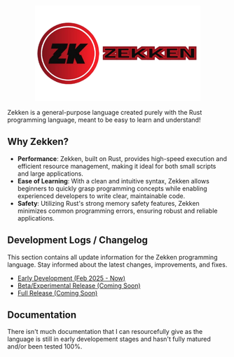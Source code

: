 <div align="center">
  <picture>
    <img src="images/Zekken_Lang_Logo.png" alt="Zekken Logo" width="75%"/>
  </picture>
</div>

Zekken is a general-purpose language created purely with the Rust programming language, meant to be easy to learn and understand!

## Why Zekken?
- **Performance**: Zekken, built on Rust, provides high-speed execution and efficient resource management, making it ideal for both small scripts and large applications.
- **Ease of Learning**: With a clean and intuitive syntax, Zekken allows beginners to quickly grasp programming concepts while enabling experienced developers to write clear, maintainable code.
- **Safety**: Utilizing Rust's strong memory safety features, Zekken minimizes common programming errors, ensuring robust and reliable applications.

## Development Logs / Changelog
This section contains all update information for the Zekken programming language. Stay informed about the latest changes, improvements, and fixes.

- [Early Development (Feb 2025 - Now)](./dev-logs/early-development.md)
- [Beta/Experimental Release (Coming Soon)](./dev-logs/beta-release.md)
- [Full Release (Coming Soon)](./dev-logs/full-release.md)

## Documentation
There isn't much documentation that I can resourcefully give as the language is still in early developement stages and hasn't fully matured and/or been tested 100%.
